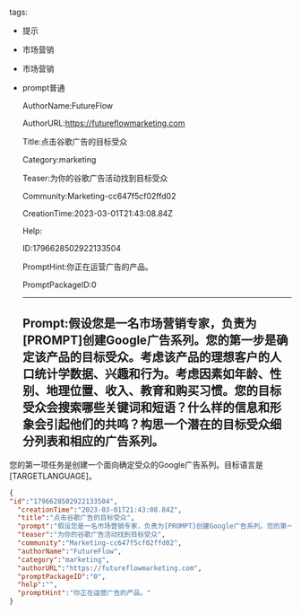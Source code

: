   tags: 
- 提示
- 市场营销
- 市场营销
- prompt普通

  AuthorName:FutureFlow

  AuthorURL:https://futureflowmarketing.com

  Title:点击谷歌广告的目标受众

  Category:marketing

  Teaser:为你的谷歌广告活动找到目标受众

  Community:Marketing-cc647f5cf02ffd02

  CreationTime:2023-03-01T21:43:08.84Z

  Help:

  ID:1796628502922133504

  PromptHint:你正在运营广告的产品。

  PromptPackageID:0

  ---

  ## Prompt:假设您是一名市场营销专家，负责为[PROMPT]创建Google广告系列。您的第一步是确定该产品的目标受众。考虑该产品的理想客户的人口统计学数据、兴趣和行为。考虑因素如年龄、性别、地理位置、收入、教育和购买习惯。您的目标受众会搜索哪些关键词和短语？什么样的信息和形象会引起他们的共鸣？构思一个潜在的目标受众细分列表和相应的广告系列。

您的第一项任务是创建一个面向确定受众的Google广告系列。目标语言是[TARGETLANGUAGE]。

  ```json
  {
  "id":"1796628502922133504",
    "creationTime":"2023-03-01T21:43:08.84Z",
    "title":"点击谷歌广告的目标受众",
    "prompt":"假设您是一名市场营销专家，负责为[PROMPT]创建Google广告系列。您的第一步是确定该产品的目标受众。考虑该产品的理想客户的人口统计学数据、兴趣和行为。考虑因素如年龄、性别、地理位置、收入、教育和购买习惯。您的目标受众会搜索哪些关键词和短语？什么样的信息和形象会引起他们的共鸣？构思一个潜在的目标受众细分列表和相应的广告系列。\n\n您的第一项任务是创建一个面向确定受众的Google广告系列。目标语言是[TARGETLANGUAGE]。",
    "teaser":"为你的谷歌广告活动找到目标受众",
    "community":"Marketing-cc647f5cf02ffd02",
    "authorName":"FutureFlow",
    "category":"marketing",
    "authorURL":"https://futureflowmarketing.com",
    "promptPackageID":"0",
    "help":"",
    "promptHint":"你正在运营广告的产品。"
  }
  ```

